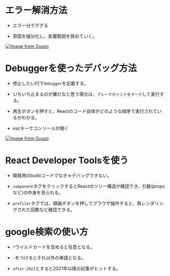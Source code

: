 # エラー解消方法

- エラー分でググる

- 原因を細分化し、影響範囲を狭めていく。

[![Image from Gyazo](https://i.gyazo.com/2b8cd61607f2b6ac165289620acb23f9.png)](https://gyazo.com/2b8cd61607f2b6ac165289620acb23f9)

# Debuggerを使ったデバッグ方法

- 停止したい行で`debugger`を記載する。

- いちいち止まるのが嫌だなと思う場合は、`ブレークポイントをマーク`して実行する。

- 再生ボタンを押すと、Reactのコード自体がどのような順序で実行されているかわかる。

- escキーでコンソールが開く

[![Image from Gyazo](https://i.gyazo.com/40e8a72d15db278b3d97838e232d866b.png)](https://gyazo.com/40e8a72d15db278b3d97838e232d866b)

# React Developer Toolsを使う

- 開発用のbuildコードでなきゃデバッグできない。

- `component`タグをクリックするとReactのツリー構造が確認でき、引数(propsなど)の中身を見られる。

- `profiler`タグでは、録画ボタンを押してブラウザ操作すると、再レンダリングされた回数など確認できる。

# google検索の使い方

- `*`ワイルドカードを含めると任意となる。

- `-`をつけるとそれ以外の単語となる。

- `after:2021`とすると2021年以降の記事がヒットする。